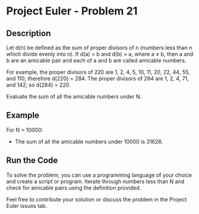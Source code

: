 # Project Euler - Problem 21

## Description

Let d(n) be defined as the sum of proper divisors of n (numbers less than n which divide evenly into n). If d(a) = b and d(b) = a, where a ≠ b, then a and b are an amicable pair and each of a and b are called amicable numbers.

For example, the proper divisors of 220 are 1, 2, 4, 5, 10, 11, 20, 22, 44, 55, and 110; therefore d(220) = 284. The proper divisors of 284 are 1, 2, 4, 71, and 142; so d(284) = 220.

Evaluate the sum of all the amicable numbers under N.

## Example

For N = 10000:
- The sum of all the amicable numbers under 10000 is 31626.

## Run the Code

To solve the problem, you can use a programming language of your choice and create a script or program. Iterate through numbers less than N and check for amicable pairs using the definition provided.

Feel free to contribute your solution or discuss the problem in the Project Euler issues tab.
